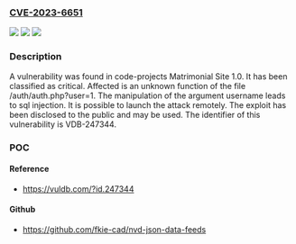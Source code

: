 ### [CVE-2023-6651](https://cve.mitre.org/cgi-bin/cvename.cgi?name=CVE-2023-6651)
![](https://img.shields.io/static/v1?label=Product&message=Matrimonial%20Site&color=blue)
![](https://img.shields.io/static/v1?label=Version&message=%3D%201.0%20&color=brighgreen)
![](https://img.shields.io/static/v1?label=Vulnerability&message=CWE-89%20SQL%20Injection&color=brighgreen)

### Description

A vulnerability was found in code-projects Matrimonial Site 1.0. It has been classified as critical. Affected is an unknown function of the file /auth/auth.php?user=1. The manipulation of the argument username leads to sql injection. It is possible to launch the attack remotely. The exploit has been disclosed to the public and may be used. The identifier of this vulnerability is VDB-247344.

### POC

#### Reference
- https://vuldb.com/?id.247344

#### Github
- https://github.com/fkie-cad/nvd-json-data-feeds

